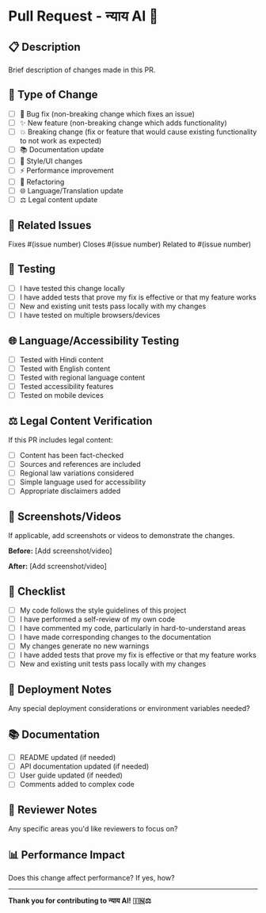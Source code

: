 # Pull Request - न्याय AI 🚀

## 📋 Description
Brief description of changes made in this PR.

## 🎯 Type of Change
- [ ] 🐛 Bug fix (non-breaking change which fixes an issue)
- [ ] ✨ New feature (non-breaking change which adds functionality)
- [ ] 💥 Breaking change (fix or feature that would cause existing functionality to not work as expected)
- [ ] 📚 Documentation update
- [ ] 🎨 Style/UI changes
- [ ] ⚡ Performance improvement
- [ ] 🔧 Refactoring
- [ ] 🌐 Language/Translation update
- [ ] ⚖️ Legal content update

## 🔗 Related Issues
Fixes #(issue number)
Closes #(issue number)
Related to #(issue number)

## 🧪 Testing
- [ ] I have tested this change locally
- [ ] I have added tests that prove my fix is effective or that my feature works
- [ ] New and existing unit tests pass locally with my changes
- [ ] I have tested on multiple browsers/devices

## 🌐 Language/Accessibility Testing
- [ ] Tested with Hindi content
- [ ] Tested with English content
- [ ] Tested with regional language content
- [ ] Tested accessibility features
- [ ] Tested on mobile devices

## ⚖️ Legal Content Verification
If this PR includes legal content:
- [ ] Content has been fact-checked
- [ ] Sources and references are included
- [ ] Regional law variations considered
- [ ] Simple language used for accessibility
- [ ] Appropriate disclaimers added

## 📸 Screenshots/Videos
If applicable, add screenshots or videos to demonstrate the changes.

**Before:**
[Add screenshot/video]

**After:**
[Add screenshot/video]

## 📝 Checklist
- [ ] My code follows the style guidelines of this project
- [ ] I have performed a self-review of my own code
- [ ] I have commented my code, particularly in hard-to-understand areas
- [ ] I have made corresponding changes to the documentation
- [ ] My changes generate no new warnings
- [ ] I have added tests that prove my fix is effective or that my feature works
- [ ] New and existing unit tests pass locally with my changes

## 🚀 Deployment Notes
Any special deployment considerations or environment variables needed?

## 📚 Documentation
- [ ] README updated (if needed)
- [ ] API documentation updated (if needed)
- [ ] User guide updated (if needed)
- [ ] Comments added to complex code

## 🤝 Reviewer Notes
Any specific areas you'd like reviewers to focus on?

## 📊 Performance Impact
Does this change affect performance? If yes, how?

---

**Thank you for contributing to न्याय AI! 🇮🇳⚖️**